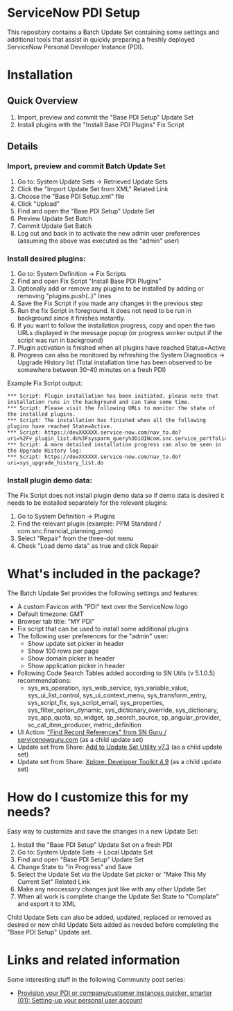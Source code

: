 # ServiceNow PDI Setup

This repository contains a Batch Update Set containing some settings and additional tools that assist in quickly preparing a freshly deployed ServiceNow Personal Developer Instance (PDI).

# Installation

## Quick Overview
1. Import, preview and commit the "Base PDI Setup" Update Set
1. Install plugins with the "Install Base PDI Plugins" Fix Script

## Details

### Import, preview and commit Batch Update Set
1. Go to: System Update Sets -> Retrieved Update Sets
1. Click the "Import Update Set from XML" Related Link
1. Choose the "Base PDI Setup.xml" file
1. Click "Upload"
1. Find and open the "Base PDI Setup" Update Set
1. Preview Update Set Batch
1. Commit Update Set Batch
1. Log out and back in to activate the new admin user preferences (assuming the above was executed as the "admin" user)

### Install desired plugins:
1. Go to: System Definition -> Fix Scripts
1. Find and open Fix Script "Install Base PDI Plugins"
1. Optionally add or remove any plugins to be installed by adding or removing "plugins.push(..)" lines
1. Save the Fix Script if you made any changes in the previous step
1. Run the fix Script in foreground. It does not need to be run in background since it finishes instantly.
1. If you want to follow the installation progress, copy and open the two URLs displayed in the message popup (or progress worker output if the script was run in background)
1. Plugin activation is finished when all plugins have reached Status=Active
1. Progress can also be monitored by refreshing the System Diagnostics -> Upgrade History list
(Total installation time has been observed to be somewhere between 30-40 minutes on a fresh PDI)

Example Fix Script output:
```
*** Script: Plugin installation has been initiated, please note that installation runs in the background and can take some time.
*** Script: Please visit the following URLs to monitor the state of the installed plugins.
*** Script: The installation has finished when all the following plugins have reached State=Active.  
*** Script: https://devXXXXXX.service-now.com/nav_to.do?uri=%2Fv_plugin_list.do%3Fsysparm_query%3DidINcom.snc.service_portfolio.sla_commitment,com.snc.sc_catalog_manager,com.snc.financial_planning_pmo,com.snc.sdlc.agile.2.0,com.snc.sdlc.agile.multi_task,com.glide.i18n,com.snc.test_management.2.0,com.snc.incident.mim,com.snc.change_management.risk_assessment  
*** Script: A more detailed installation progress can also be seen in the Upgrade History log:  
*** Script: https://devXXXXXX.service-now.com/nav_to.do?uri=sys_upgrade_history_list.do
```

### Install plugin demo data:
The Fix Script does not install plugin demo data so if demo data is desired it needs to be installed separately for the relevant plugins:
1. Go to System Definition -> Plugins
1. Find the relevant plugin (example: PPM Standard / com.snc.financial_planning_pmo)
1. Select "Repair" from the three-dot menu
1. Check "Load demo data" as true and click Repair

# What's included in the package?

The Batch Update Set provides the following settings and features:

* A custom Favicon with "PDI" text over the ServiceNow logo
* Default timezone: GMT
* Browser tab title: "MY PDI"
* Fix script that can be used to install some additional plugins
* The following user preferences for the "admin" user:
    * Show update set picker in header
    * Show 100 rows per page
    * Show domain picker in header
    * Show application picker in header
* Following Code Search Tables added according to SN Utils (v 5.1.0.5) recommendations:
    * sys_ws_operation, sys_web_service, sys_variable_value, sys_ui_list_control, sys_ui_context_menu, sys_transform_entry, sys_script_fix, sys_script_email, sys_properties, sys_filter_option_dynamic, sys_dictionary_override, sys_dictionary, sys_app_quota, sp_widget, sp_search_source, sp_angular_provider, sc_cat_item_producer, metric_definition
* UI Action: ["Find Record References" from SN Guru / servicenowguru.com](https://servicenowguru.com/system-definition/find-references-specific-record/) (as a child update set)
* Update set from Share: [Add to Update Set Utility v7.3](https://developer.servicenow.com/connect.do#!/share/contents/9824957_add_to_update_set_utility?v=7.3&t=PRODUCT_DETAILS) (as a child update set)
* Update set from Share: [Xplore: Developer Toolkit 4.9](https://developer.servicenow.com/connect.do#!/share/contents/9650888_xplore_developer_toolkit?v=4.9&t=PRODUCT_DETAILS) (as a child update set)

# How do I customize this for my needs?

Easy way to customize and save the changes in a new Update Set:

1. Install the "Base PDI Setup" Update Set on a fresh PDI
1. Go to: System Update Sets -> Local Update Set
1. Find and open "Base PDI Setup" Update Set
1. Change State to "In Progress" and Save
1. Select the Update Set via the Update Set picker or "Make This My Current Set" Related Link
1. Make any neccessary changes just like with any other Update Set
1. When all work is complete change the Update Set State to "Complate" and export it to XML

Child Update Sets can also be added, updated, replaced or removed as desired or new child Update Sets added as needed before completing the "Base PDI Setup" Update set.

# Links and related information

Some interesting stuff in the following Community post series:
* [Provision your PDI or company/customer instances quicker, smarter (01): Setting-up your personal user account](https://community.servicenow.com/community?id=community_blog&sys_id=97d47697dbf09490feb1a851ca9619b2)

